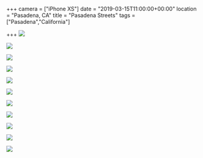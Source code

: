 +++
camera = ["iPhone XS"]
date = "2019-03-15T11:00:00+00:00"
location = "Pasadena, CA"
title = "Pasadena Streets"
tags = ["Pasadena","California"]

+++
![](https://res.cloudinary.com/tobyblog/image/upload/v1552684168/img/187B3422-B271-4BD5-8111-4B0E281F7EDB.jpg)
<!--more-->
![](https://res.cloudinary.com/tobyblog/image/upload/v1552684200/img/0EA2DE09-6D50-4E04-8DA5-143279D7218C.jpg)

![](https://res.cloudinary.com/tobyblog/image/upload/v1552684231/img/92C6438F-8F4F-4622-ABDC-D1CA23293A18.jpg)

![](https://res.cloudinary.com/tobyblog/image/upload/v1552684277/img/F297DBED-E202-4E18-BCC5-1AF2BB68FB6F.jpg)

![](https://res.cloudinary.com/tobyblog/image/upload/v1552684301/img/A946DEDB-689F-44DC-B0BE-B6AF6AF22C0C.jpg)

![](https://res.cloudinary.com/tobyblog/image/upload/v1552684322/img/873D1FD7-A645-43F8-B372-33B0E522E849.jpg)

![](https://res.cloudinary.com/tobyblog/image/upload/v1552684418/img/1415A084-BB07-47BA-B500-C7B48452E5AB.jpg)

![](https://res.cloudinary.com/tobyblog/image/upload/v1552684493/img/4B199F02-6A61-4D9C-BE6A-C21786E43EA4.jpg)

![](https://res.cloudinary.com/tobyblog/image/upload/v1552684518/img/2ABEB0A2-7C40-4622-9D06-3A19FC1137CE.jpg)

![](https://res.cloudinary.com/tobyblog/image/upload/v1552684602/img/F76A414D-9B44-409B-B5F6-985087ED252B.jpg)

![](https://res.cloudinary.com/tobyblog/image/upload/v1552684629/img/8DE6EC92-97E2-4F87-AC50-F04F741F38F7.jpg)